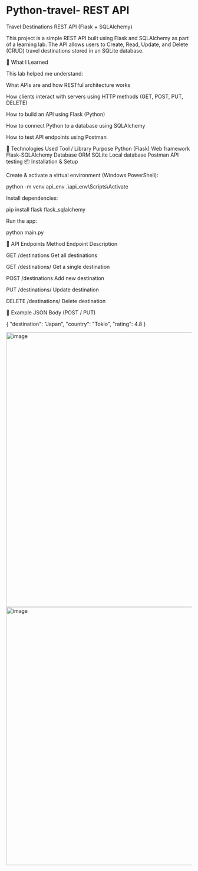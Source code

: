 # Python-travel- REST API
Travel Destinations REST API (Flask + SQLAlchemy)

This project is a simple REST API built using Flask and SQLAlchemy as part of a learning lab.
The API allows users to Create, Read, Update, and Delete (CRUD) travel destinations stored in an SQLite database.

🧠 What I Learned

This lab helped me understand:

What APIs are and how RESTful architecture works

How clients interact with servers using HTTP methods (GET, POST, PUT, DELETE)

How to build an API using Flask (Python)

How to connect Python to a database using SQLAlchemy

How to test API endpoints using Postman

🚀 Technologies Used
Tool / Library	Purpose
Python (Flask)	Web framework
Flask-SQLAlchemy	Database ORM
SQLite	Local database
Postman	API testing
📦 Installation & Setup

Create & activate a virtual environment (Windows PowerShell):

python -m venv api_env
.\api_env\Scripts\Activate


Install dependencies:

pip install flask flask_sqlalchemy

Run the app:

python main.py

🔌 API Endpoints
Method	Endpoint	Description

GET	/destinations	Get all destinations

GET	/destinations/<id>	Get a single destination

POST	/destinations	Add new destination

PUT	/destinations/<id>	Update destination

DELETE	/destinations/<id>	Delete destination



🧪 Example JSON Body (POST / PUT)

{
  "destination": "Japan",
  "country": "Tokio",
  "rating": 4.8
}


<img width="975" height="744" alt="image" src="https://github.com/user-attachments/assets/87aabd97-12e4-4bec-8f0b-a8af77028a0a" />
<img width="975" height="699" alt="image" src="https://github.com/user-attachments/assets/7a26be24-af82-4530-ad5e-b502af5d3698" />
